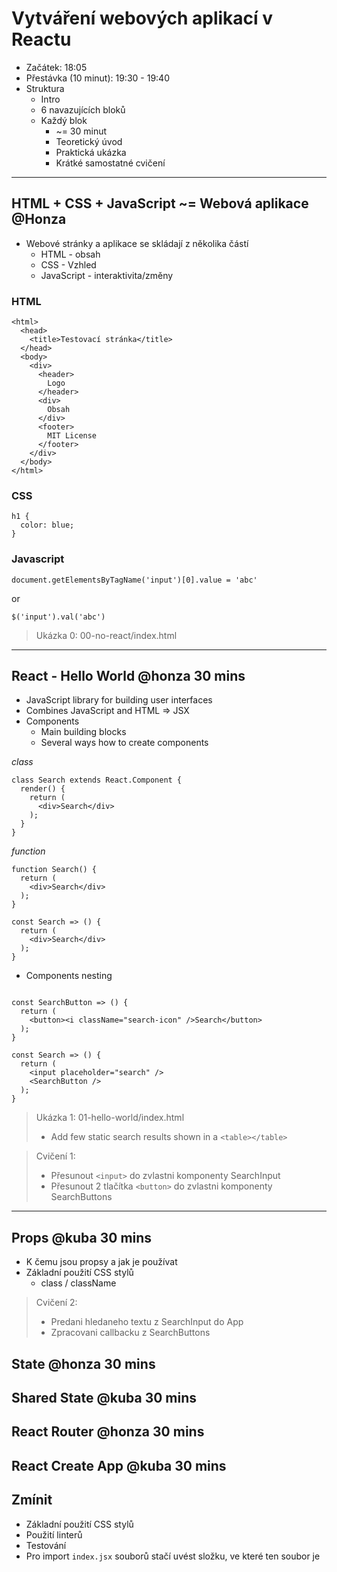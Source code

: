 # Vytváření webových aplikací v Reactu

- Začátek: 18:05
- Přestávka (10 minut): 19:30 - 19:40
- Struktura
  - Intro
  - 6 navazujících bloků
  - Každý blok
    - ~= 30 minut
    - Teoretický úvod
    - Praktická ukázka
    - Krátké samostatné cvičení

---

## HTML + CSS + JavaScript ~= Webová aplikace @Honza

- Webové stránky a aplikace se skládají z několika částí
  - HTML - obsah
  - CSS - Vzhled
  - JavaScript - interaktivita/změny

### HTML
```
<html>
  <head>
    <title>Testovací stránka</title>
  </head>
  <body>
    <div>
      <header>
        Logo
      </header>
      <div>
        Obsah
      </div>
      <footer>
        MIT License
      </footer>
    </div>
  </body>
</html>
```

### CSS
```
h1 {
  color: blue;
}
```

### Javascript
```
document.getElementsByTagName('input')[0].value = 'abc'
```
or
```
$('input').val('abc')
```

> Ukázka 0: 00-no-react/index.html

---

## React - Hello World @honza 30 mins

* JavaScript library for building user interfaces
* Combines JavaScript and HTML => JSX
* Components
  * Main building blocks
  * Several ways how to create components

*class*
```
class Search extends React.Component {
  render() {
    return (
      <div>Search</div>
    );
  }
}
```

*function*
```
function Search() {
  return (
    <div>Search</div>
  );
}
```
```
const Search => () {
  return (
    <div>Search</div>
  );
}
```

* Components nesting

```

const SearchButton => () {
  return (
    <button><i className="search-icon" />Search</button>
  );
}

const Search => () {
  return (
    <input placeholder="search" />
    <SearchButton />
  );
}

```



> Ukázka 1: 01-hello-world/index.html
> - Add few static search results shown in a `<table></table>`

> Cvičení 1:
> - Přesunout `<input>` do zvlastni komponenty SearchInput
> - Přesunout 2 tlačítka `<button>` do zvlastni komponenty SearchButtons

---

## Props @kuba 30 mins

* K čemu jsou propsy a jak je používat
* Základní použití CSS stylů
  * class / className

> Cvičení 2:
> - Predani hledaneho textu z SearchInput do App
> - Zpracovani callbacku z SearchButtons

## State @honza 30 mins

## Shared State @kuba 30 mins

## React Router @honza 30 mins

## React Create App @kuba 30 mins

## Zmínit

* Základní použití CSS stylů
* Použití linterů
* Testování
* Pro import `index.jsx` souborů stačí uvést složku, ve které ten soubor je